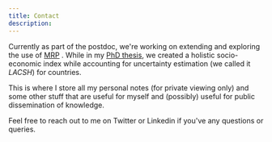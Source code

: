 ```yaml
---
title: Contact
description: 
---
```

 <!-- \[contact-form to="swen.kuh@anu.edu.au"\]\[contact-field label="Name" type="name" required="1" /\]\[contact-field label="Email" type="email" required="1" /\]\[contact-field label="Website" type="url" /\]\[contact-field label="Comment" type="textarea" required="1" /\]\[/contact-form\] -->
 
 Currently as part of the postdoc, we're working on extending and exploring the use of [MRP](https://en.wikipedia.org/wiki/Multilevel_regression_with_poststratification) . While in my [PhD thesis](https://openresearch-repository.anu.edu.au/handle/1885/264129), we created a holistic socio-economic index while accounting for uncertainty estimation (we called it _LACSH_) for countries. 

This is where I store all my personal notes (for private viewing only) and some other stuff that are useful for myself and (possibly) useful for public dissemination of knowledge.

Feel free to reach out to me on Twitter or Linkedin if you've any questions or queries.
